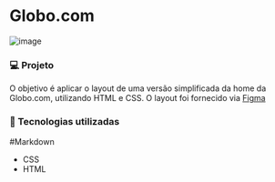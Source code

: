### <h1>Globo.com</h1>
![image](https://user-images.githubusercontent.com/49844995/208315400-54ec7f49-0ded-46f7-8e83-dfb4b77a751d.png)

### :computer: Projeto
O objetivo é aplicar o layout de uma versão simplificada da home da Globo.com, utilizando HTML e CSS. O layout foi fornecido via [Figma](https://www.figma.com/file/TusiAOJUwrEsBph6gYhUNf/Projeto-Globo.com?node-id=5%3A167&t=HHU9yulvNk9P5wGY-0)

### :wrench: Tecnologias utilizadas
#Markdown
* CSS </br>
* HTML
